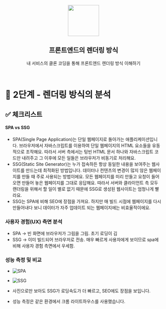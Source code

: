 <p align="middle" >
  <img width="100px;" src="https://em-content.zobj.net/thumbs/160/apple/81/artist-palette_1f3a8.png"/>
</p>
<h2 align="middle">프론트엔드의 렌더링 방식</h2>
<p align="middle">내 서비스의 클론 코딩을 통해 프론트엔드 렌더링 방식 이해하기</p>
<br/>

# 🧐 2단계 - 렌더링 방식의 분석

## ✅ 체크리스트

#### SPA vs SSG

- SPA(Single Page Application)는 단일 웹페이지로 돌아가는 애플리케이션입니다. 브라우저에서 자바스크립트를 이용하여 단일 웹페이지의 HTML 요소들을 유동적으로 조작해요. 따라서 서버 측에서는 텅빈 HTML 문서 하나와 자바스크립트 코드만 내려주고 그 이후에 모든 일들은 브라우저가 비동기로 처리해요.
- SSG(Static Site Generator)는 누가 접속하든 항상 동일한 내용을 보여주는 웹사이트를 만드는데 최적화된 방법입니다. 데이터나 컨텐츠의 변경이 많지 않은 웹페이지를 만들 때 주로 사용되는 방법이에요. 모든 웹페이지를 미리 만들고 요청이 들어오면 만들어 놓은 웹페이지를 그대로 응답해요. 따라서 서버와 클라이언트 측 모두 랜더링을 위해서 할 일이 별로 없기 때문에 SSG로 생성된 웹사이트는 엄청나게 빨라요.
- SSG는 SPA에 비해 SEO에 장점을 가져요. 하지만 매 빌드 시점에 웹페이지를 다시 만들어내다 보니 데이터가 자주 업데이트 되는 웹페이지에는 비효율적이에요.

### 사용자 경험(UX) 측면 분석

- SPA -> 빈 화면에 브라우저가 그림을 그림. 초기 로딩이 김
- SSG -> 이미 빌드되어 브라우저로 전송. 매우 빠르게 사용자에게 보이므로 spa에 비해 사용자 경험 측면에서 우세함.

### 성능 측정 및 비교

- ![SPA]("./images/SPA.png")
- ![SSG]("./images/SSG.png")

- 사진으로만 보아도 SSG가 로딩속도가 더 빠르고, SEO에도 장점을 보입니다.
- 성능 측정은 같은 환경에서 크롬 라이트하우스를 사용했습니다.
